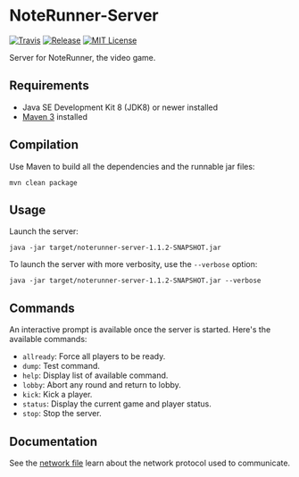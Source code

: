 NoteRunner-Server
=================

[![Travis](https://img.shields.io/travis/pgrenaud/NoteRunner-Server.svg)](https://travis-ci.org/pgrenaud/NoteRunner-Server)
[![Release](https://img.shields.io/github/release/pgrenaud/NoteRunner-Server.svg)](https://github.com/pgrenaud/NoteRunner-Server/releases)
[![MIT License](https://img.shields.io/badge/license-MIT-8469ad.svg)](https://tldrlegal.com/license/mit-license)

Server for NoteRunner, the video game.

Requirements
------------

* Java SE Development Kit 8 (JDK8) or newer installed
* [Maven 3](https://maven.apache.org/download.cgi) installed

Compilation
-----------

Use Maven to build all the dependencies and the runnable jar files:

    mvn clean package

Usage
-----

Launch the server:

    java -jar target/noterunner-server-1.1.2-SNAPSHOT.jar

To launch the server with more verbosity, use the `--verbose` option:

    java -jar target/noterunner-server-1.1.2-SNAPSHOT.jar --verbose

Commands
--------

An interactive prompt is available once the server is started. Here's the available commands:

* `allready`: Force all players to be ready.
* `dump`: Test command.
* `help`: Display list of available command.
* `lobby`: Abort any round and return to lobby.
* `kick`: Kick a player.
* `status`: Display the current game and player status.
* `stop`: Stop the server.

Documentation
-------------

See the [network file](NETWORK.md) learn about the network protocol used to communicate.
